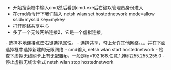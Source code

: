 - 开始搜索框中输入cmd然后看到cmd.exe后右键以管理员身份进入
- 在cmd命令行下我们输入 netsh wlan set hostednetwork mode=allow ssid=myssid key=mykey
- 打开网络共享中心
- 多了一个无线网络连接2，它是一个虚拟连接。
<input type="hidden" value="Just for something ! You can ignore it.">
- 选择本地连接点击右键选择属性。
- 选择共享，勾上允许其他网络。。。并在下面选择框中选择新建的无限网络
- cmd输入 netsh wlan start hostednetwork
- 检查下虚拟无线网卡上有无配置ip，一般是ip=192.168.任意.1,掩码255.255.255.0
- 停止虚拟无线命令式 netsh wlan stop hostednetwork
